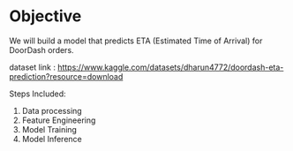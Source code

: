 # Objective
We will build a model that predicts ETA (Estimated Time of Arrival) for DoorDash orders.

dataset link : https://www.kaggle.com/datasets/dharun4772/doordash-eta-prediction?resource=download

Steps Included:
1. Data processing
2. Feature Engineering
3. Model Training
4. Model Inference



